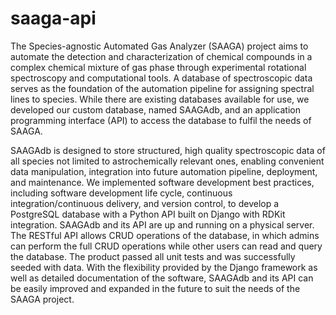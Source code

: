 # saaga-api

The Species-agnostic Automated Gas Analyzer (SAAGA) project aims to automate the detection and characterization of chemical compounds in a complex chemical mixture of gas phase through experimental rotational spectroscopy and computational tools. A database of spectroscopic data serves as the foundation of the automation pipeline for assigning spectral lines to species. While there are existing databases available for use, we developed our custom database, named SAAGAdb, and an application programming interface (API) to access the database to fulfil the needs of SAAGA.

SAAGAdb is designed to store structured, high quality spectroscopic data of all species not limited to astrochemically relevant ones, enabling convenient data manipulation, integration into future automation pipeline, deployment, and maintenance. We implemented software development best practices, including software development life cycle, continuous integration/continuous delivery, and version control, to develop a PostgreSQL database with a Python API built on Django with RDKit integration. SAAGAdb and its API are up and running on a physical server. The RESTful API allows CRUD operations of the database, in which admins can perform the full CRUD operations while other users can read and query the database. The product passed all unit tests and was successfully seeded with data. With the flexibility provided by the Django framework as well as detailed documentation of the software, SAAGAdb and its API can be easily improved and expanded in the future to suit the needs of the SAAGA project.
